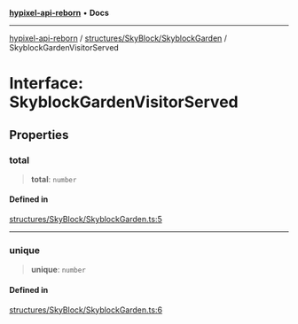 [**hypixel-api-reborn**](../../../../README.md) • **Docs**

***

[hypixel-api-reborn](../../../../modules.md) / [structures/SkyBlock/SkyblockGarden](../README.md) / SkyblockGardenVisitorServed

# Interface: SkyblockGardenVisitorServed

## Properties

### total

> **total**: `number`

#### Defined in

[structures/SkyBlock/SkyblockGarden.ts:5](https://github.com/Kathund/REBORN-docs-TEST/blob/226e7f6a62bb6bca87ef0828ac84e9098d59f860/src/structures/SkyBlock/SkyblockGarden.ts#L5)

***

### unique

> **unique**: `number`

#### Defined in

[structures/SkyBlock/SkyblockGarden.ts:6](https://github.com/Kathund/REBORN-docs-TEST/blob/226e7f6a62bb6bca87ef0828ac84e9098d59f860/src/structures/SkyBlock/SkyblockGarden.ts#L6)
